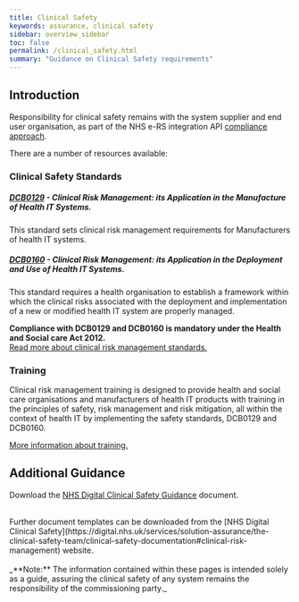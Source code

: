 ```yaml
---
title: Clinical Safety
keywords: assurance, clinical safety
sidebar: overview_sidebar
toc: false
permalink: /clinical_safety.html
summary: "Guidance on Clinical Safety requirements"
---
```


## Introduction
Responsibility for clinical safety remains with the system supplier and end user organisation, as part of the NHS e-RS integration API [compliance approach](assure_compliance_approach.html).

There are a number of resources available:

### Clinical Safety Standards

##### [DCB0129](https://digital.nhs.uk/data-and-information/information-standards/information-standards-and-data-collections-including-extractions/publications-and-notifications/standards-and-collections/dcb0129-clinical-risk-management-its-application-in-the-manufacture-of-health-it-systems0)  - Clinical Risk Management: its Application in the Manufacture of Health IT Systems.  
This standard sets clinical risk management requirements for Manufacturers of health IT systems.

##### [DCB0160](https://digital.nhs.uk/data-and-information/information-standards/information-standards-and-data-collections-including-extractions/publications-and-notifications/standards-and-collections/dcb0160-clinical-risk-management-its-application-in-the-deployment-and-use-of-health-it-systems) - Clinical Risk Management: its Application in the Deployment and Use of Health IT Systems.  
This standard requires a health organisation to establish a framework within which the clinical risks associated with the deployment and implementation of a new or modified health IT system are properly managed.  

**Compliance with DCB0129 and DCB0160 is mandatory under the Health and Social care Act 2012.**  
[Read more about clinical risk management standards.](https://digital.nhs.uk/services/solution-assurance/the-clinical-safety-team/clinical-risk-management-standards)

###	Training
Clinical risk management training is designed to provide health and social care organisations and manufacturers of health IT products with training in the principles of safety, risk management and risk mitigation, all within the context of health IT by implementing the safety standards, DCB0129 and DCB0160.

[More information about training.](https://digital.nhs.uk/services/solution-assurance/the-clinical-safety-team/clinical-risk-management-training)

## Additional Guidance
Download the [NHS Digital Clinical Safety Guidance](https://digital.nhs.uk/binaries/content/assets/legacy/word/f/p/clincal_safety_guidance1.docx) document.

<br>
Further document templates can be downloaded from the [NHS Digital Clinical Safety](https://digital.nhs.uk/services/solution-assurance/the-clinical-safety-team/clinical-safety-documentation#clinical-risk-management) website.

<br>
<br>
_**Note:** The information contained within these pages is intended solely as a guide, assuring the clinical safety of any system remains the responsibility of the commissioning party._
